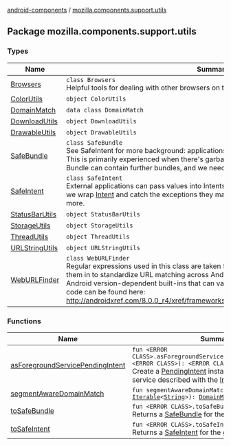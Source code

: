 [android-components](../index.md) / [mozilla.components.support.utils](./index.md)

## Package mozilla.components.support.utils

### Types

| Name | Summary |
|---|---|
| [Browsers](-browsers/index.md) | `class Browsers`<br>Helpful tools for dealing with other browsers on this device. |
| [ColorUtils](-color-utils/index.md) | `object ColorUtils` |
| [DomainMatch](-domain-match/index.md) | `data class DomainMatch` |
| [DownloadUtils](-download-utils/index.md) | `object DownloadUtils` |
| [DrawableUtils](-drawable-utils/index.md) | `object DrawableUtils` |
| [SafeBundle](-safe-bundle/index.md) | `class SafeBundle`<br>See SafeIntent for more background: applications can put garbage values into Bundles. This is primarily experienced when there's garbage in the Intent's Bundle. However that Bundle can contain further bundles, and we need to handle those defensively too. |
| [SafeIntent](-safe-intent/index.md) | `class SafeIntent`<br>External applications can pass values into Intents that can cause us to crash: in defense, we wrap [Intent](#) and catch the exceptions they may force us to throw. See bug 1090385 for more. |
| [StatusBarUtils](-status-bar-utils/index.md) | `object StatusBarUtils` |
| [StorageUtils](-storage-utils/index.md) | `object StorageUtils` |
| [ThreadUtils](-thread-utils/index.md) | `object ThreadUtils` |
| [URLStringUtils](-u-r-l-string-utils/index.md) | `object URLStringUtils` |
| [WebURLFinder](-web-u-r-l-finder/index.md) | `class WebURLFinder`<br>Regular expressions used in this class are taken from Android's Patterns.java. We brought them in to standardize URL matching across Android versions, instead of relying on Android version-dependent built-ins that can vary across Android versions. The original code can be found here: http://androidxref.com/8.0.0_r4/xref/frameworks/base/core/java/android/util/Patterns.java |

### Functions

| Name | Summary |
|---|---|
| [asForegroundServicePendingIntent](as-foreground-service-pending-intent.md) | `fun <ERROR CLASS>.asForegroundServicePendingIntent(context: <ERROR CLASS>): <ERROR CLASS>`<br>Create a [PendingIntent](#) instance to run a certain service described with the [Intent](#). |
| [segmentAwareDomainMatch](segment-aware-domain-match.md) | `fun segmentAwareDomainMatch(query: `[`String`](https://kotlinlang.org/api/latest/jvm/stdlib/kotlin/-string/index.html)`, urls: `[`Iterable`](https://kotlinlang.org/api/latest/jvm/stdlib/kotlin.collections/-iterable/index.html)`<`[`String`](https://kotlinlang.org/api/latest/jvm/stdlib/kotlin/-string/index.html)`>): `[`DomainMatch`](-domain-match/index.md)`?` |
| [toSafeBundle](to-safe-bundle.md) | `fun <ERROR CLASS>.toSafeBundle(): <ERROR CLASS>`<br>Returns a [SafeBundle](-safe-bundle/index.md) for the given [Bundle](#). |
| [toSafeIntent](to-safe-intent.md) | `fun <ERROR CLASS>.toSafeIntent(): `[`SafeIntent`](-safe-intent/index.md)<br>Returns a [SafeIntent](-safe-intent/index.md) for the given [Intent](#). |
